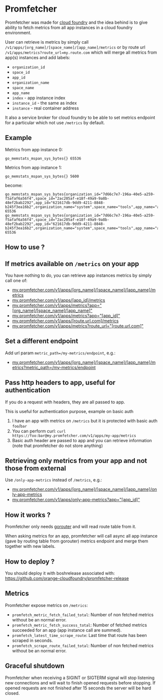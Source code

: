 # Promfetcher

Promfetcher was made for [cloud foundry](https://cloudfoundry.org) and the idea behind is to give ability to fetch metrics from all app instances in a cloud foundry environment.

User can retrieve is metrics by simply call `/v1/apps/[org_name]/[space_name]/[app_name]/metrics` or by route url `/v1/apps/metrics?route_url=my.route.com` which will merge all metrics from app(s) instances and add labels:

- `organization_id`
- `space_id`
- `app_id`
- `organization_name`
- `space_name`
- `app_name`
- `index` - app instance index
- `instance_id` - the same as index
- `instance` - real container address

It also a service broker for cloud foundry to be able to set metrics endpoint for a particular which not use `/metrics` by default.

## Example

Metrics from app instance 0:

```
go_memstats_mspan_sys_bytes{} 65536
```

Metrics from app instance 1:

```
go_memstats_mspan_sys_bytes{} 5600
```

become:

```
go_memstats_mspan_sys_bytes{organization_id="7d66c7e7-196a-40e5-a259-f5afaf6a56f4",space_id="2ac205af-e18f-49a9-9a8b-48ef2bab2292",app_id="621617db-9dd9-4211-8848-b245f3ea16b2",organization_name="system",space_name="tools",app_name="app",index="0",instance_id="0",instance="172.76.112.90:61038"} 65536
go_memstats_mspan_sys_bytes{organization_id="7d66c7e7-196a-40e5-a259-f5afaf6a56f4",space_id="2ac205af-e18f-49a9-9a8b-48ef2bab2292",app_id="621617db-9dd9-4211-8848-b245f3ea16b2",organization_name="system",space_name="tools",app_name="app",index="1",instance_id="1",instance="172.76.112.91:61010"} 65536
```

## How to use ?

## If metrics available on `/metrics` on your app

You have nothing to do, you can retrieve app instances metrics by simply call one of:

- [my.promfetcher.com/v1/apps/\[org_name\]/\[space_name\]/\[app_name\]/metrics](my.promfetcher.com/v1/apps/{org_name}/{space_name}/{app_name}/metrics)
- [my.promfetcher.com/v1/apps/\[app_id\]/metrics](my.promfetcher.com/v1/apps/{app_id}/metrics)
- [my.promfetcher.com/v1/apps/metrics?app="\[org_name\]/\[space_name\]/\[app_name\]"](my.promfetcher.com/v1/apps/metrics?app="\[org_name\]/\[space_name\]/\[app_name\]")
- [my.promfetcher.com/v1/apps/metrics?app="\[app_id\]"](my.promfetcher.com/v1/apps/metrics?app="\[app_id\]")
- [my.promfetcher.com/v1/apps/\[route.url.com\]/metrics](my.promfetcher.com/v1/apps/{route.url.com}/metrics)
- [my.promfetcher.com/v1/apps/metrics?route_url="\[route.url.com\]"](my.promfetcher.com/v1/apps/metrics?route_url="\[route.url.com\]")

## Set a different endpoint

Add url param `metric_path=/my-metrics/endpoint`, e.g.:

- [my.promfetcher.com/v1/apps/\[org_name\]/\[space_name\]/\[app_name\]/metrics?metric_path=/my-metrics/endpoint](my.promfetcher.com/v1/apps/{org_name}/{space_name}/{app_name}/metrics?metric_path=/my-metrics/endpoint)

## Pass http headers to app, useful for authentication

If you do a request with headers, they are all passed to app.

This is useful for authentication purpose, example on basic auth

1. I have an app with metrics on `/metrics` but it is protected with basic auth `foo`/`bar`
2. You can perform curl: `curl https://foo:bar@my.promfetcher.com/v1/apps/my-app/metrics`
3. Basic auth header are passed to app and you can retrieve information (note that promfetcher do not store anything)

## Retrieving only metrics from your app and not those from external

Use `/only-app-metrics` instead of `/metrics`, e.g.:

- [my.promfetcher.com/v1/apps/\[org_name\]/\[space_name\]/\[app_name\]/only-app-metrics](my.promfetcher.com/v1/apps/{org_name}/{space_name}/{app_name}/only-app-metrics)
- [my.promfetcher.com/v1/apps/only-app-metrics?app="\[app_id\]"](my.promfetcher.com/v1/apps/only-app-metrics?app="\[app_id\]")

## How it works ?

Promfetcher only needs [gorouter](https://github.com/cloudfoundry/gorouter) and will read route table from it.

When asking metrics for an app, promfetcher will call async all app instance (gave by routing table from gorouter) metrics endpoint and merge them together with new labels.

## How to deploy ?

You should deploy it with boshrelease associated with: https://github.com/orange-cloudfoundry/promfetcher-release

## Metrics

Promfetcher expose metrics on `/metrics`:

- `promfetch_metric_fetch_failed_total`: Number of non fetched metrics without be an normal error.
- `promfetch_metric_fetch_success_total`: Number of fetched metrics succeeded for an app (app instance call are summed).
- `promfetch_latest_time_scrape_route`: Last time that route has been scraped in seconds.
- `promfetch_scrape_route_failed_total`: Number of non fetched metrics without be an normal error.

## Graceful shutdown

Promfetcher when receiving a SIGINT or SIGTERM signal will stop listening new connections and will wait to finish opened requests before stopping. If opened requests are not finished after 15 seconds the server will be hard closed.
